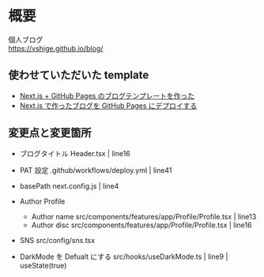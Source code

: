 # 概要

個人ブログ  
https://vshige.github.io/blog/

## 使わせていただいた template

- [Next.js + GitHub Pages のブログテンプレートを作った](https://zenn.dev/subt/articles/957bd5d01485e1)
- [Next.js で作ったブログを GitHub Pages にデプロイする](https://jamband.github.io/blog/2021/08/deploy-nextjs-app-to-github-pages/)

## 変更点と変更箇所

- ブログタイトル
  Header.tsx | line16

- PAT 設定
  .github/workflows/deploy.yml | line41

- basePath
  next.config.js | line4

- Author Profile

  - Author name
    src/components/features/app/Profile/Profile.tsx | line13
  - Author disc
    src/components/features/app/Profile/Profile.tsx | line16

- SNS
  src/config/sns.tsx

- DarkMode を Defualt にする
  src/hooks/useDarkMode.ts | line9 | useState(true)
